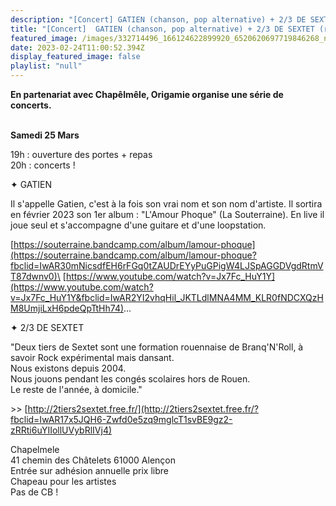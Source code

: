 ```yaml
---
description: "[Concert] GATIEN (chanson, pop alternative) + 2/3 DE SEXTET (rock expé)"
title: "[Concert]  GATIEN (chanson, pop alternative) + 2/3 DE SEXTET (rock expé)"
featured_image: /images/332714496_166124622899920_6520620697719846268_n.jpg
date: 2023-02-24T11:00:52.394Z
display_featured_image: false
playlist: "null"
---
```

**En partenariat avec Chapêlmêle, Origamie organise une série de concerts.**

\
**Samedi 25 Mars**

19h : ouverture des portes + repas\
20h : concerts !

✦ GATIEN

Il s'appelle Gatien, c'est à la fois son vrai nom et son nom d'artiste. Il sortira en février 2023 son 1er album : "L'Amour Phoque" (La Souterraine). En live il joue seul et s'accompagne d'une guitare et d'une loopstation.

[https://souterraine.bandcamp.com/album/lamour-phoque](https://souterraine.bandcamp.com/album/lamour-phoque?fbclid=IwAR30mNicsdfEH6rFGq0tZAUDrEYyPuGPigW4LJSpAGGDVgdRtmVT87dwnv0)\
[https://www.youtube.com/watch?v=Jx7Fc_HuY1Y](https://www.youtube.com/watch?v=Jx7Fc_HuY1Y&fbclid=IwAR2YI2vhqHil_JKTLdlMNA4MM_KLR0fNDCXQzHM8UmjiLxH6pdeQpTtHh74)...

✦ 2/3 DE SEXTET

"Deux tiers de Sextet sont une formation rouennaise de Branq'N'Roll, à savoir Rock expérimental mais dansant.\
Nous existons depuis 2004.\
Nous jouons pendant les congés scolaires hors de Rouen.\
Le reste de l'année, à domicile."

\>> [http://2tiers2sextet.free.fr/](http://2tiers2sextet.free.fr/?fbclid=IwAR17x5JQH6-Zwfd0e5zq9mglcT1svBE9gz2-zRRti6uYIIollUVybRlIVj4)

Chapelmele\
41 chemin des Châtelets 61000 Alençon\
Entrée sur adhésion annuelle prix libre\
Chapeau pour les artistes\
Pas de CB !